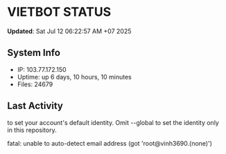 # VIETBOT STATUS
**Updated**: Sat Jul 12 06:22:57 AM +07 2025

## System Info
- IP: 103.77.172.150
- Uptime: up 6 days, 10 hours, 10 minutes
- Files: 24679

## Last Activity

to set your account's default identity.
Omit --global to set the identity only in this repository.

fatal: unable to auto-detect email address (got 'root@vinh3690.(none)')
